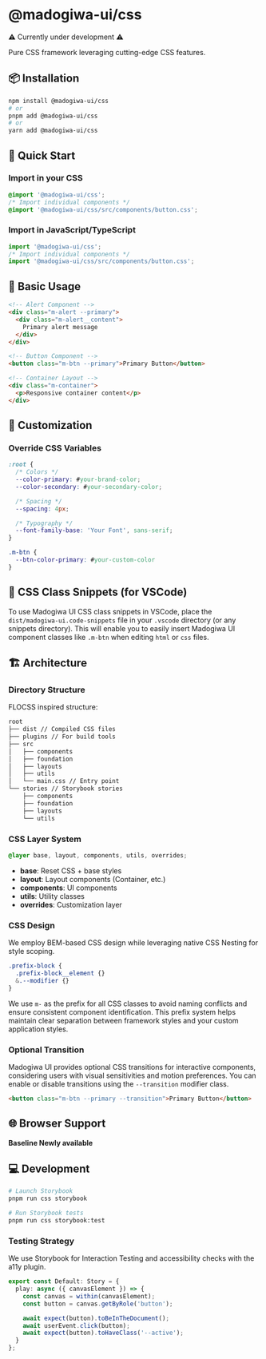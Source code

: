 # @madogiwa-ui/css

⚠️ Currently under development ⚠️

Pure CSS framework leveraging cutting-edge CSS features.

## 📦 Installation

```bash
npm install @madogiwa-ui/css
# or
pnpm add @madogiwa-ui/css
# or
yarn add @madogiwa-ui/css
```

## 🚀 Quick Start

### Import in your CSS

```css
@import '@madogiwa-ui/css';
/* Import individual components */
@import '@madogiwa-ui/css/src/components/button.css';
```

### Import in JavaScript/TypeScript

```javascript
import '@madogiwa-ui/css';
/* Import individual components */
import '@madogiwa-ui/css/src/components/button.css';
```

## 🎨 Basic Usage

```html
<!-- Alert Component -->
<div class="m-alert --primary">
  <div class="m-alert__content">
    Primary alert message
  </div>
</div>

<!-- Button Component -->
<button class="m-btn --primary">Primary Button</button>

<!-- Container Layout -->
<div class="m-container">
  <p>Responsive container content</p>
</div>
```

## 🔧 Customization

### Override CSS Variables

```css
:root {
  /* Colors */
  --color-primary: #your-brand-color;
  --color-secondary: #your-secondary-color;

  /* Spacing */
  --spacing: 4px;

  /* Typography */
  --font-family-base: 'Your Font', sans-serif;
}

.m-btn {
  --btn-color-primary: #your-custom-color
}
```

## 🔖 CSS Class Snippets (for VSCode)

To use Madogiwa UI CSS class snippets in VSCode, place the `dist/madogiwa-ui.code-snippets` file in your `.vscode` directory (or any snippets directory). This will enable you to easily insert Madogiwa UI component classes like `.m-btn` when editing `html` or `css` files.

## 🏗️ Architecture

### Directory Structure

FLOCSS inspired structure:

```sh
root
├── dist // Compiled CSS files
├── plugins // For build tools
├── src
│   ├── components
│   ├── foundation
│   ├── layouts
│   ├── utils
│   └── main.css // Entry point
└── stories // Storybook stories
    ├── components
    ├── foundation
    ├── layouts
    └── utils
```

### CSS Layer System

```css
@layer base, layout, components, utils, overrides;
```

- **base**: Reset CSS + base styles
- **layout**: Layout components (Container, etc.)
- **components**: UI components
- **utils**: Utility classes
- **overrides**: Customization layer

### CSS Design

We employ BEM-based CSS design while leveraging native CSS Nesting for style scoping.

```css
.prefix-block {
  .prefix-block__element {}
  &.--modifier {}
}
```

We use `m-` as the prefix for all CSS classes to avoid naming conflicts and ensure consistent component identification.
This prefix system helps maintain clear separation between framework styles and your custom application styles.

### Optional Transition

Madogiwa UI provides optional CSS transitions for interactive components, considering users with visual sensitivities and motion preferences. You can enable or disable transitions using the `--transition` modifier class.

```html
<button class="m-btn --primary --transition">Primary Button</button>
```

## 🌐 Browser Support

**Baseline Newly available**

## 💻 Development

```sh
# Launch Storybook
pnpm run css storybook

# Run Storybook tests
pnpm run css storybook:test
```

### Testing Strategy

We use Storybook for Interaction Testing and accessibility checks with the a11y plugin.

```typescript
export const Default: Story = {
  play: async ({ canvasElement }) => {
    const canvas = within(canvasElement);
    const button = canvas.getByRole('button');

    await expect(button).toBeInTheDocument();
    await userEvent.click(button);
    await expect(button).toHaveClass('--active');
  }
};
```
